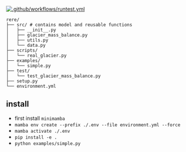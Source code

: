 [![.github/workflows/runtest.yml](https://github.com/vboussange/rere/actions/workflows/runtest.yml/badge.svg)](https://github.com/vboussange/rere/actions/workflows/runtest.yml)

```
rere/
├── src/ # contains model and reusable functions
│   ├── __init__.py
│   ├── glacier_mass_balance.py
│   ├── utils.py
│   └── data.py
├── scripts/
│   └── real_glacier.py
├── examples/
│   └── simple.py
├── test/
│   └── test_glacier_mass_balance.py
├── setup.py
└── environment.yml
```

## install
- first install `minimamba`
- `mamba env create --prefix ./.env --file environment.yml --force`
- `mamba activate ./.env`
- `pip install -e .`
- `python examples/simple.py`